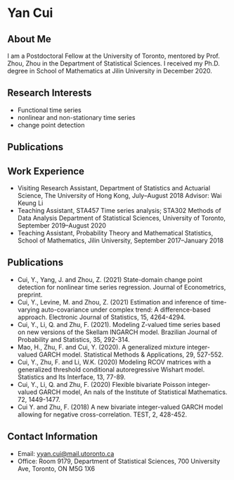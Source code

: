 # Yan Cui

## About Me
I am a Postdoctoral Fellow at the University of Toronto, mentored by Prof. Zhou, Zhou in the Department of Statistical Sciences. I received my Ph.D. degree in School of Mathematics at Jilin University in December 2020.

## Research Interests
* Functional time series
* nonlinear and non-stationary time series
* change point detection

## Publications

## Work Experience
* Visiting Research Assistant, Department of Statistics and Actuarial Science, The University of Hong Kong, July–August 2018 Advisor: Wai Keung Li
* Teaching Assistant, STA457 Time series analysis; STA302 Methods of Data Analysis Department of Statistical Sciences, University of Toronto, September 2019–August 2020
* Teaching Assistant, Probability Theory and Mathematical Statistics, School of Mathematics, Jilin University, September 2017–January 2018

## Publications
* Cui, Y., Yang, J. and Zhou, Z. (2021) State-domain change point detection for nonlinear time series regression. Journal of Econometrics, preprint.
* Cui, Y., Levine, M. and Zhou, Z. (2021) Estimation and inference of time-varying auto-covariance under complex trend: A difference-based approach. Electronic Journal of Statistics, 15, 4264-4294.
* Cui, Y., Li, Q. and Zhu, F. (2021). Modeling Z-valued time series based on new versions of the Skellam INGARCH model. Brazilian Journal of Probability and Statistics, 35, 292-314.
* Mao, H., Zhu, F. and Cui, Y. (2020). A generalized mixture integer-valued GARCH model. Statistical Methods & Applications, 29, 527-552.
* Cui, Y., Zhu, F. and Li, W.K. (2020) Modeling RCOV matrices with a generalized threshold conditional autoregressive Wishart model. Statistics and Its Interface,  13, 77-89.
* Cui, Y., Li, Q. and Zhu, F. (2020) Flexible bivariate Poisson integer-valued GARCH model, An nals of the Institute of Statistical Mathematics. 72, 1449-1477.
* Cui Y. and Zhu, F. (2018) A new bivariate integer-valued GARCH model allowing for negative cross-correlation. TEST, 2, 428-452.

## Contact Information
* Email: yyan.cui@mail.utoronto.ca
* Office: Room 9179, Department of Statistical Sciences, 700 University Ave, Toronto, ON M5G 1X6
